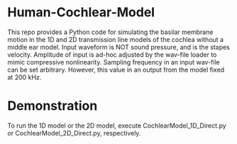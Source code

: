 # Human-Cochlear-Model
This repo provides a Python code for simulating the basilar membrane motion in the 1D and 2D transmission line models of the cochlea without a middle ear model. Input waveform is NOT sound pressure, and is the stapes velocity. Amplitude of input is ad-hoc adjusted by the wav-file loader to mimic compressive nonlinearity. Sampling frequency in an input wav-file can be set arbitrary. However, this value in an output from the model fixed at 200 kHz.

# Demonstration
To run the 1D model or the 2D model, execute CochlearModel_1D_Direct.py or CochlearModel_2D_Direct.py, respectively.
